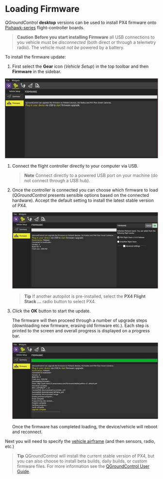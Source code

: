 # Loading Firmware

*QGroundControl* **desktop** versions can be used to install PX4 firmware onto [Pixhawk-series](../getting_started/flight_controller_selection.md) flight-controller boards. 

> **Caution** **Before you start installing Firmware** all USB connections to you vehicle must be *disconnected* (both direct or through a telemetry radio). The vehicle must *not be* powered by a battery.


To install the firmware update:

1. First select the **Gear** icon (*Vehicle Setup*) in the top toolbar and then **Firmware** in the sidebar. 

  ![](../../images/qgc/setup/firmware_disconnected.jpg)

1. Connect the flight controller directly to your computer via USB. 

   > **Note** Connect directly to a powered USB port on your machine (do not connect through a USB hub).

1. Once the controller is connected you can choose which firmware to load (*QGroundControl* presents sensible options based on the connected hardware). Accept the default setting to install the latest stable version of PX4.
   
   ![](../../images/qgc/setup/firmware_connected_default_px4.jpg)
   
   > **Tip** If another autopilot is pre-installed, select the **PX4 Flight Stack ...** radio button to select PX4.

1. Click the **OK** button to start the update.

   The firmware will then proceed through a number of upgrade steps (downloading new firmware, erasing old firmware etc.). Each step is printed to the screen and overall progress is displayed on a progress bar.
   
   ![](../../images/qgc/setup/firmware_upgrade_complete.jpg)
   
   Once the firmware has completed loading, the device/vehicle will reboot and reconnect.

Next you will need to specify the [vehicle airframe](../config/airframe.md) (and then sensors, radio, etc.)


> **Tip** QGroundControl will install the current stable version of PX4, but you can also choose to install beta builds, daily builds, or custom firmware files. For more information see the [QGroundControl User Guide](https://docs.qgroundcontrol.com/en/SetupView/Firmware.html).
